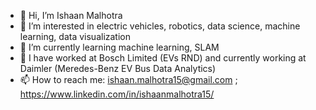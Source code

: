 - 👋 Hi, I’m Ishaan Malhotra
- 👀 I’m interested in electric vehicles, robotics, data science, machine learning, data visualization
- 🌱 I’m currently learning machine learning, SLAM 
- 💼 I have worked at Bosch Limited (EVs RND) and currently working at Daimler (Meredes-Benz EV Bus Data Analytics)
- 📫 How to reach me: ishaan.malhotra15@gmail.com ; https://www.linkedin.com/in/ishaanmalhotra15/  

<!---
imalhotra15/imalhotra15 is a ✨ special ✨ repository because its `README.md` (this file) appears on your GitHub profile.
You can click the Preview link to take a look at your changes.
--->
